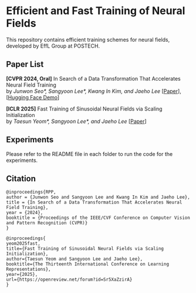 # Efficient and Fast Training of Neural Fields

This repository contains efficient training schemes for neural fields, developed by EffL Group at POSTECH.

## Paper List

**[CVPR 2024, Oral]** In Search of a Data Transformation That Accelerates Neural Field Training <br>
by _Junwon Seo*, Sangyoon Lee*, Kwang In Kim, and Jaeho Lee_ [[Paper](https://arxiv.org/abs/2311.17094)], [[Hugging Face Demo](https://huggingface.co/papers/2311.17094)]

**[ICLR 2025]** Fast Training of Sinusoidal Neural Fields via Scaling Initialization <br>
by _Taesun Yeom*, Sangyoon Lee*, and Jaeho Lee_ [[Paper](https://arxiv.org/abs/2410.04779)]


## Experiments

Please refer to the README file in each folder to run the code for the experiments.


## Citation

```
@inproceedings{RPP,
author = {Junwon Seo and Sangyoon Lee and Kwang In Kim and Jaeho Lee},
title = {In Search of a Data Transformation That Accelerates Neural Field Training},
year = {2024},
booktitle = {Proceedings of the IEEE/CVF Conference on Computer Vision and Pattern Recognition (CVPR)}
}
```

```
@inproceedings{
yeom2025fast,
title={Fast Training of Sinusoidal Neural Fields via Scaling Initialization},
author={Taesun Yeom and Sangyoon Lee and Jaeho Lee},
booktitle={The Thirteenth International Conference on Learning Representations},
year={2025},
url={https://openreview.net/forum?id=Sr5XaZzirA}
}
```
